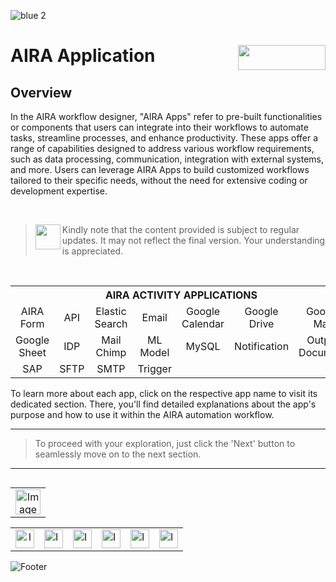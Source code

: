 ![blue 2](https://github.com/airacommunity/AIRA-User-Guide/assets/153823636/d8d04150-3b32-4b48-8485-07dc3c67fbaa)
# AIRA Application <img align="right" width="140" height="40" src="https://github.com/airacommunity/AIRA-User-Guide-Images/blob/main/ARIA%20Logo%202.png?raw=true">

## Overview
In the AIRA workflow designer, "AIRA Apps" refer to pre-built functionalities or components that users can integrate into their workflows to automate tasks, streamline processes, and enhance productivity. These apps offer a range of capabilities designed to address various workflow requirements, such as data processing, communication, integration with external systems, and more. Users can leverage AIRA Apps to build customized workflows tailored to their specific needs, without the need for extensive coding or development expertise.

<br>

> <img align="left" width="40" height="40" src="https://github.com/airacommunity/AIRA-User-Guide-Images/blob/main/icon-caution.jpg?raw=true"> Kindly note that the content provided is subject to regular updates. It may not reflect the final version. Your understanding is appreciated.

<br>

<table style="width:100%; text-align:center;">
  <tr>
    <th colspan="7">AIRA ACTIVITY APPLICATIONS</th>
  </tr>
  <tr align="center">
    <td>AIRA Form</td>
    <td width=100>API</td>
    <td>Elastic Search</td>
    <td width=150>Email</td>
    <td>Google Calendar</td>
    <td>Google Drive</td>
    <td>Google Mail</td>
  </tr>
  <tr align="center">
    <td>Google Sheet</td>
    <td>IDP</td>
    <td>Mail Chimp</td>
    <td>ML Model</td>
    <td>MySQL</td>
    <td>Notification</td>
    <td>Output Document</td>
  </tr>
  <tr align="center">
    <td>SAP</td>
    <td>SFTP</td>
    <td>SMTP</td>
    <td>Trigger</td>
    <td></td>
    <td></td>
    <td></td>
  </tr>
</table>

To learn more about each app, click on the respective app name to visit its dedicated section. There, you'll find detailed explanations about the app's purpose and how to use it within the AIRA automation workflow.

----

> To proceed with your exploration, just click the 'Next' button to seamlessly move on to the next section.

----


<table align="right" border="0">
    <tr>
      <td align="center"><a href="https://github.com/airacommunity/AIRA-User-Guide/blob/main/B.%20AIRA%20Components%20and%20System%20Requirements.md"><img src="https://github.com/airacommunity/AIRA-User-Guide-Images/blob/main/icon-next.png" alt="Image 5" width="40" height="40"></a></td>
    </tr>
</table>

<br>
<br>
<br>

<table border="0" align="center">
  <tr>
    <td align="center"><a href="https://aira.fr/"><img src="https://github.com/airacommunity/AIRA-User-Guide-Images/blob/main/icon-website.png?raw=true" alt="Image 5" width="30" height="30"></a></td>
    <td><a href="https://www.linkedin.com/company/aira-rpa/"><img src="https://github.com/airacommunity/AIRA-User-Guide-Images/blob/main/icon%20-%20linkedin.png?raw=true" alt="Image 1" width="30" height="30"></a></td>
    <td><a href="https://www.instagram.com/connect_aira/"><img src="https://github.com/airacommunity/AIRA-User-Guide-Images/blob/main/icon-instagram.png?raw=true" alt="Image 2" width="30" height="30"></a></td>
    <td><a href="https://www.youtube.com/channel/UCHHCcwQrx-_19sAhu-2R4ww"><img src="https://github.com/airacommunity/AIRA-User-Guide-Images/blob/main/icon%20-%20youtube.png?raw=true" alt="Image 3" width="30" height="30"></a></td>
    <td><a href="https://twitter.com/Aira_RPA"><img src="https://github.com/airacommunity/AIRA-User-Guide-Images/blob/main/icon%20-%20twitter.png?raw=true" alt="Image 4" width="30" height="30"></a></td>
    <td><a href="mailto:connect@aira.fr"><img src="https://github.com/airacommunity/AIRA-User-Guide-Images/blob/main/icon%20-%20gmail.png?raw=true" alt="Image 6" width="30" height="30"></a></td>
  </tr>
</table>


![Footer](https://github.com/airacommunity/AIRA-User-Guide/assets/153823636/6bb25f04-ad9c-476c-b653-c3c1dac1a868)
